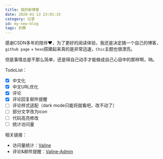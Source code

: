 ```yaml
---
title: 我的新博客
date: 2020-01-13 23:01:33
category: 记录
id: my-new-blog
tags: 折腾
---
```


感谢CSDN多年的陪伴❤️，为了更好的阅读体验，我还是决定搞一个自己的博客，`github page` + `hexo`搭建起来真的是非常迅速，`Chic`主题也很漂亮。

但是事情总是不那么简单，还是得自己动手才能做成自己心目中的那样啊，呐。

TodoList：

- [x] 中文化
- [x] 中文URL优化
- [x] 评论
- [x] 评论回复邮件提醒
- [ ] 评论样式适配（dark mode只能将就看吧，改不动了）
- [ ] 部分文字改为icon
- [ ] 代码高亮修改
- [ ] 统计访问量

相关链接：

- 访问量统计：[Valine](https://valine.js.org/)
- 评论&邮件提醒：[Valine-Admin](https://github.com/DesertsP/Valine-Admin)
